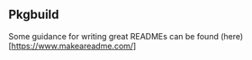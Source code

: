## Pkgbuild

Some guidance for writing great READMEs can be found (here)[https://www.makeareadme.com/]
